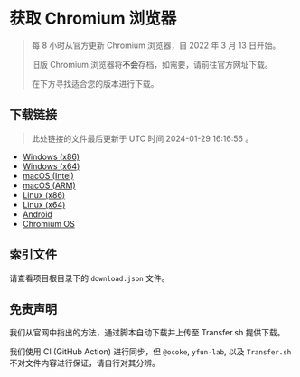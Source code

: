 # 获取 Chromium 浏览器

> 每 8 小时从官方更新 Chromium 浏览器，自 2022 年 3 月 13 日开始。
> 
> 旧版 Chromium 浏览器将**不会**存档，如需要，请前往官方网址下载。
>
> 在下方寻找适合您的版本进行下载。

## 下载链接

> 此处链接的文件最后更新于 UTC 时间 2024-01-29 16:16:56
。

- [Windows (x86)](https://transfer.sh/cOBeq5v899/Win.zip)
- [Windows (x64)](https://transfer.sh/D8JIzR665J/Win_x64.zip)
- [macOS (Intel)](https://transfer.sh/H1f5GEtHvl/Mac.zip)
- [macOS (ARM)](https://transfer.sh/Er0lugWUF2/Mac_Arm.zip)
- [Linux (x86)](https://transfer.sh/GCH9BdNcgR/Linux.zip)
- [Linux (x64)](https://transfer.sh/CugmdFgNPH/Linux_x64.zip)
- [Android](https://transfer.sh/pxM6lepHzy/Android.zip)
- [Chromium OS](https://transfer.sh/tg0HwRrc1t/Linux_ChromiumOS_Full.zip)

## 索引文件

请查看项目根目录下的 `download.json` 文件。

## 免责声明

我们从官网中指出的方法，通过脚本自动下载并上传至 Transfer.sh 提供下载。

我们使用 CI (GitHub Action) 进行同步，但 `@ocoke`, `yfun-lab`, 以及 `Transfer.sh` 不对文件内容进行保证，请自行对其分辨。
